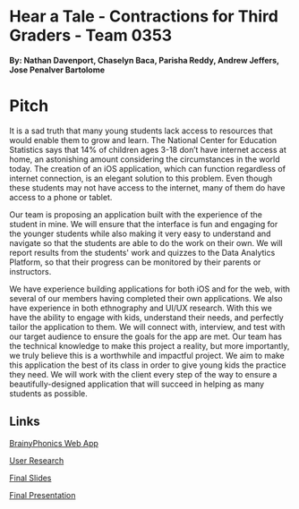 
# Hear a Tale - Contractions for Third Graders - Team 0353

**By: Nathan Davenport, Chaselyn Baca, Parisha Reddy, Andrew Jeffers, Jose Penalver Bartolome**

# Pitch
It is a sad truth that many young students lack access to resources that would enable them to
grow and learn. The National Center for Education Statistics says that 14% of children ages 3-18
don’t have internet access at home, an astonishing amount considering the circumstances in the
world today. The creation of an iOS application, which can function regardless of internet
connection, is an elegant solution to this problem. Even though these students may not have
access to the internet, many of them do have access to a phone or tablet.

Our team is proposing an application built with the experience of the student in mine. We will
ensure that the interface is fun and engaging for the younger students while also making it very
easy to understand and navigate so that the students are able to do the work on their own. We
will report results from the students' work and quizzes to the Data Analytics Platform, so that
their progress can be monitored by their parents or instructors.

We have experience building applications for both iOS and for the web, with several of our
members having completed their own applications. We also have experience in both ethnography
and UI/UX research. With this we have the ability to engage with kids, understand their needs,
and perfectly tailor the application to them. We will connect with, interview, and test with our
target audience to ensure the goals for the app are met. Our team has the technical knowledge to
make this project a reality, but more importantly, we truly believe this is a worthwhile and
impactful project. We aim to make this application the best of its class in order to give young
kids the practice they need. We will work with the client every step of the way to ensure a
beautifully-designed application that will succeed in helping as many students as possible.

## Links

[BrainyPhonics Web App](https://github.com/BrainyEducation/brainy-phonics-web/)

[User Research](https://drive.google.com/file/d/145v5gGUKHwCh5kbpmZKCSr0bWBaPSv-U/view?usp=sharing)

[Final Slides](https://drive.google.com/file/d/1cOGe1DPx9B4yJCuTKu225v-BBcb1j4Wy/view?usp=sharing)

[Final Presentation](https://drive.google.com/file/d/1XUSOWtu0Lw_NrAJRyWIrruamMJnMic3u/view)

